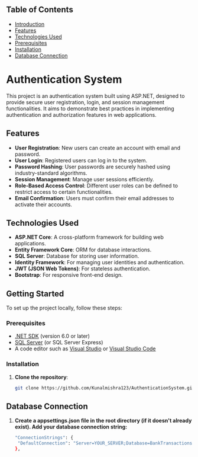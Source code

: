 ## Table of Contents
- [Introduction](#introduction)
- [Features](#features)
- [Technologies Used](#technologies-used)
- [Prerequisites](#prerequisites)
- [Installation](#installation)
- [Database Connection](#database-connection)

# Authentication System

This project is an authentication system built using ASP.NET, designed to provide secure user registration, login, and session management functionalities. It aims to demonstrate best practices in implementing authentication and authorization features in web applications.

## Features

- **User Registration**: New users can create an account with email and password.
- **User Login**: Registered users can log in to the system.
- **Password Hashing**: User passwords are securely hashed using industry-standard algorithms.
- **Session Management**: Manage user sessions efficiently.
- **Role-Based Access Control**: Different user roles can be defined to restrict access to certain functionalities.
- **Email Confirmation**: Users must confirm their email addresses to activate their accounts.

## Technologies Used

- **ASP.NET Core**: A cross-platform framework for building web applications.
- **Entity Framework Core**: ORM for database interactions.
- **SQL Server**: Database for storing user information.
- **Identity Framework**: For managing user identities and authentication.
- **JWT (JSON Web Tokens)**: For stateless authentication.
- **Bootstrap**: For responsive front-end design.

## Getting Started

To set up the project locally, follow these steps:

### Prerequisites

- [.NET SDK](https://dotnet.microsoft.com/download) (version 6.0 or later)
- [SQL Server](https://www.microsoft.com/en-us/sql-server/sql-server-downloads) (or SQL Server Express)
- A code editor such as [Visual Studio](https://visualstudio.microsoft.com/) or [Visual Studio Code](https://code.visualstudio.com/)

### Installation

1. **Clone the repository**:
   ```bash
   git clone https://github.com/Kunalmishra123/AuthenticationSystem.git

## Database Connection
1. **Create a appsettings.json file in the root directory (if it doesn't already exist).
     Add your database connection string:**
   ```bash
   "ConnectionStrings": {
    "DefaultConnection": "Server=YOUR_SERVER;Database=BankTransactions;Trusted_Connection=True;TrustServerCertificate=True;"
   },
